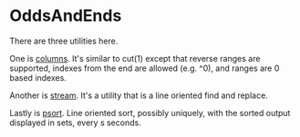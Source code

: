# OddsAndEnds

There are three utilities here.

One is
[columns](https://github.com/brianmed/OddsAndEnds/blob/main/columns/README.md).
It's similar to cut(1) except that reverse ranges are supported, indexes from
the end are allowed (e.g. ^0), and ranges are 0 based indexes.

Another is
[stream](https://github.com/brianmed/OddsAndEnds/blob/main/stream/README.md).
It's a utility that is a line oriented find and replace.

Lastly is
[psort](https://github.com/brianmed/OddsAndEnds/blob/main/psort/README.md).
Line oriented sort, possibly uniquely, with the sorted output displayed in
sets, every s seconds.
